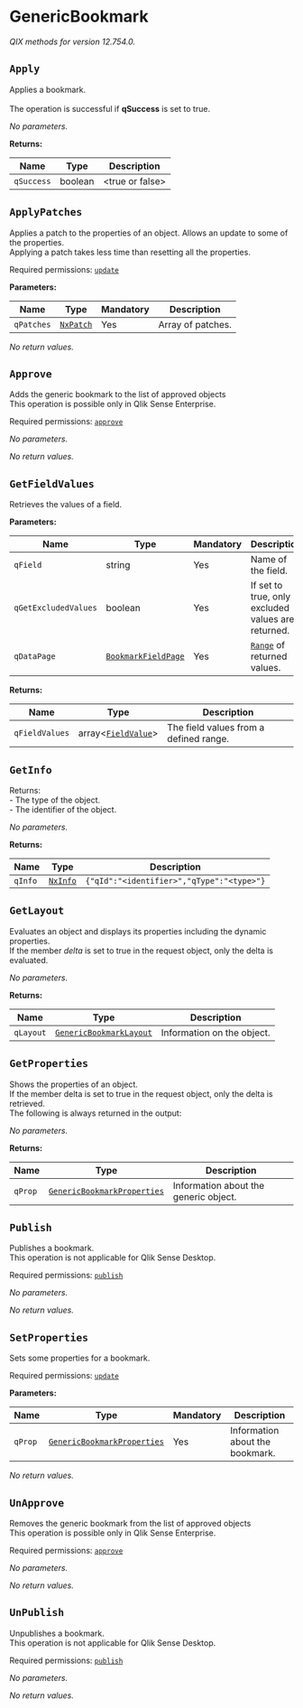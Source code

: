 
<!-- markdownlint-disable -->
<!-- proselint-disable -->
# GenericBookmark

_QIX methods for version 12.754.0._

## `Apply`

Applies a bookmark.<br><br>The operation is successful if **qSuccess** is set to true. 


_No parameters._

**Returns:**

| Name | Type | Description |
| ---- | ---- | ----------- |
| `qSuccess` | boolean | &lt;true or false&gt; |

## `ApplyPatches`

Applies a patch to the properties of an object. Allows an update to some of the properties.<br>Applying a patch takes less time than resetting all the properties.

Required permissions: [`update`](https://core.qlik.com/services/qix-engine/access-control/#actions)

**Parameters:**

| Name | Type | Mandatory | Description |
| ---- | ---- | --------- | ----------- |
| `qPatches` | [`NxPatch`](./definitions.md#nxpatch) | Yes | Array of patches. |

_No return values._

## `Approve`

Adds the generic bookmark to the list of approved objects<br>This operation is possible only in Qlik Sense Enterprise.

Required permissions: [`approve`](https://core.qlik.com/services/qix-engine/access-control/#actions)

_No parameters._

_No return values._

## `GetFieldValues`

Retrieves the values of a field.


**Parameters:**

| Name | Type | Mandatory | Description |
| ---- | ---- | --------- | ----------- |
| `qField` | string | Yes | Name of the field. |
| `qGetExcludedValues` | boolean | Yes | If set to true, only excluded values are returned. |
| `qDataPage` | [`BookmarkFieldPage`](./definitions.md#bookmarkfieldpage) | Yes | [`Range`](./definitions.md#range) of returned values. |

**Returns:**

| Name | Type | Description |
| ---- | ---- | ----------- |
| `qFieldValues` | array&lt;[`FieldValue`](./definitions.md#fieldvalue)> | The field values from a defined range. |

## `GetInfo`

Returns:<br>- The type of the object.<br>- The identifier of the object.


_No parameters._

**Returns:**

| Name | Type | Description |
| ---- | ---- | ----------- |
| `qInfo` | [`NxInfo`](./definitions.md#nxinfo) | `{"qId":"<identifier>","qType":"<type>"}` |

## `GetLayout`

Evaluates an object and displays its properties including the dynamic properties.<br>If the member _delta_ is set to true in the request object, only the delta is evaluated.


_No parameters._

**Returns:**

| Name | Type | Description |
| ---- | ---- | ----------- |
| `qLayout` | [`GenericBookmarkLayout`](./definitions.md#genericbookmarklayout) | Information on the object. |

## `GetProperties`

Shows the properties of an object.<br>If the member delta is set to true in the request object, only the delta is retrieved.<br>The following is always returned in the output:


_No parameters._

**Returns:**

| Name | Type | Description |
| ---- | ---- | ----------- |
| `qProp` | [`GenericBookmarkProperties`](./definitions.md#genericbookmarkproperties) | Information about the generic object. |

## `Publish`

Publishes a bookmark.<br>This operation is not applicable for Qlik Sense Desktop.

Required permissions: [`publish`](https://core.qlik.com/services/qix-engine/access-control/#actions)

_No parameters._

_No return values._

## `SetProperties`

Sets some properties for a bookmark.

Required permissions: [`update`](https://core.qlik.com/services/qix-engine/access-control/#actions)

**Parameters:**

| Name | Type | Mandatory | Description |
| ---- | ---- | --------- | ----------- |
| `qProp` | [`GenericBookmarkProperties`](./definitions.md#genericbookmarkproperties) | Yes | Information about the bookmark. |

_No return values._

## `UnApprove`

Removes the generic bookmark from the list of approved objects<br>This operation is possible only in Qlik Sense Enterprise.

Required permissions: [`approve`](https://core.qlik.com/services/qix-engine/access-control/#actions)

_No parameters._

_No return values._

## `UnPublish`

Unpublishes a bookmark.<br>This operation is not applicable for Qlik Sense Desktop.

Required permissions: [`publish`](https://core.qlik.com/services/qix-engine/access-control/#actions)

_No parameters._

_No return values._
